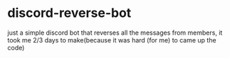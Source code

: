 # discord-reverse-bot
just a simple discord bot that reverses all the messages from members, it took me 2/3 days to make(because it was hard (for me) to came up the code)
